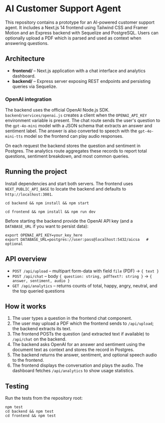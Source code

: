 # AI Customer Support Agent

This repository contains a prototype for an AI-powered customer support agent. It includes a Next.js 14 frontend using Tailwind CSS and Framer Motion and an Express backend with Sequelize and PostgreSQL. Users can optionally upload a PDF which is parsed and used as context when answering questions.

## Architecture

- **frontend/** – Next.js application with a chat interface and analytics dashboard.
- **backend/** – Express server exposing REST endpoints and persisting queries via Sequelize.

### OpenAI integration

The backend uses the official OpenAI Node.js SDK. `backend/services/openai.js` creates a client when the `OPENAI_API_KEY` environment variable is present. The chat route sends the user's question to the `gpt-4o-mini` model with a JSON schema that extracts an answer and sentiment label. The answer is also converted to speech with the `gpt-4o-mini-tts` model so the frontend can play audio responses.

On each request the backend stores the question and sentiment in Postgres. The analytics route aggregates these records to report total questions, sentiment breakdown, and most common queries.

## Running the project

Install dependencies and start both servers. The frontend uses `NEXT_PUBLIC_API_BASE` to locate the backend and defaults to `http://localhost:3001`.

```
cd backend && npm install && npm start
```

```
cd frontend && npm install && npm run dev
```

Before starting the backend provide the OpenAI API key (and a `DATABASE_URL` if you want to persist data):

```
export OPENAI_API_KEY=your_key_here
export DATABASE_URL=postgres://user:pass@localhost:5432/aicsa   # optional
```

## API overview

- `POST /api/upload` – multipart form-data with field `file` (PDF) → `{ text }`
- `POST /api/chat` – body `{ question: string, pdfText?: string }` → `{ answer, sentiment, audio }`
- `GET /api/analytics` – returns counts of total, happy, angry, neutral, and the top queried questions

## How it works

1. The user types a question in the frontend chat component.
2. The user may upload a PDF which the frontend sends to `/api/upload`; the backend extracts its text.
3. The frontend POSTs the question (and extracted text if available) to `/api/chat` on the backend.
4. The backend asks OpenAI for an answer and sentiment using the document text as context and stores the record in Postgres.
5. The backend returns the answer, sentiment, and optional speech audio to the frontend.
6. The frontend displays the conversation and plays the audio. The dashboard fetches `/api/analytics` to show usage statistics.

## Testing

Run the tests from the repository root:

```
npm test
cd backend && npm test
cd frontend && npm test
```
